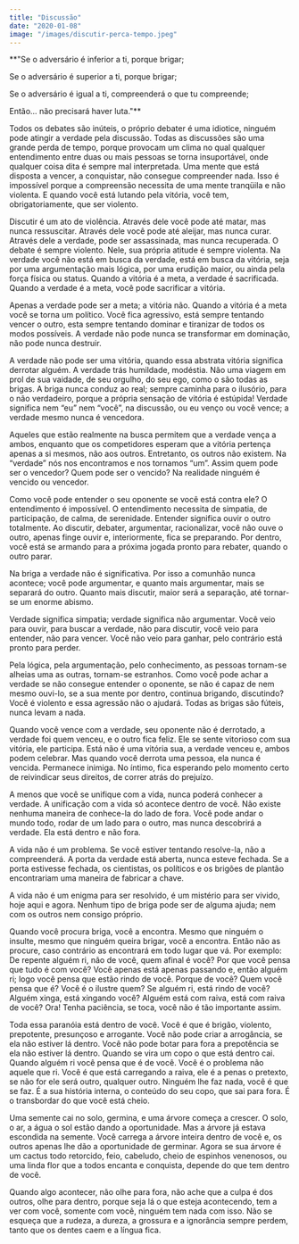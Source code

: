 ```yaml
---
title: "Discussão"
date: "2020-01-08"
image: "/images/discutir-perca-tempo.jpeg"
---
```


\*\*"Se o adversário é inferior a ti, porque brigar;

Se o adversário é superior a ti, porque brigar;

Se o adversário é igual a ti, compreenderá o que tu compreende;

Então… não precisará haver luta."\*\*

Todos os debates são inúteis, o próprio debater é uma idiotice, ninguém pode atingir a verdade pela discussão. Todas as discussões são uma grande perda de tempo, porque provocam um clima no qual qualquer entendimento entre duas ou mais pessoas se torna insuportável, onde qualquer coisa dita é sempre mal interpretada. Uma mente que está disposta a vencer, a conquistar, não consegue compreender nada. Isso é impossível porque a compreensão necessita de uma mente tranqüila e não violenta. E quando você está lutando pela vitória, você tem, obrigatoriamente, que ser violento.

Discutir é um ato de violência. Através dele você pode até matar, mas nunca ressuscitar. Através dele você pode até aleijar, mas nunca curar. Através dele a verdade, pode ser assassinada, mas nunca recuperada. O debate é sempre violento. Nele, sua própria atitude é sempre violenta. Na verdade você não está em busca da verdade, está em busca da vitória, seja por uma argumentação mais lógica, por uma erudição maior, ou ainda pela força física ou status. Quando a vitória é a meta, a verdade é sacrificada. Quando a verdade é a meta, você pode sacrificar a vitória.

Apenas a verdade pode ser a meta; a vitória não. Quando a vitória é a meta você se torna um político. Você fica agressivo, está sempre tentando vencer o outro, esta sempre tentando dominar e tiranizar de todos os modos possíveis. A verdade não pode nunca se transformar em dominação, não pode nunca destruir.

A verdade não pode ser uma vitória, quando essa abstrata vitória significa derrotar alguém. A verdade trás humildade, modéstia. Não uma viagem em prol de sua vaidade, de seu orgulho, do seu ego, como o são todas as brigas. A briga nunca conduz ao real; sempre caminha para o ilusório, para o não verdadeiro, porque a própria sensação de vitória é estúpida! Verdade significa nem “eu” nem “você”, na discussão, ou eu venço ou você vence; a verdade mesmo nunca é vencedora.

Aqueles que estão realmente na busca permitem que a verdade vença a ambos, enquanto que os competidores esperam que a vitória pertença apenas a si mesmos, não aos outros. Entretanto, os outros não existem. Na “verdade” nós nos encontramos e nos tornamos “um”. Assim quem pode ser o vencedor? Quem pode ser o vencido? Na realidade ninguém é vencido ou vencedor.

Como você pode entender o seu oponente se você está contra ele? O entendimento é impossível. O entendimento necessita de simpatia, de participação, de calma, de serenidade. Entender significa ouvir o outro totalmente. Ao discutir, debater, argumentar, racionalizar, você não ouve o outro, apenas finge ouvir e, interiormente, fica se preparando. Por dentro, você está se armando para a próxima jogada pronto para rebater, quando o outro parar.

Na briga a verdade não é significativa. Por isso a comunhão nunca acontece; você pode argumentar, e quanto mais argumentar, mais se separará do outro. Quanto mais discutir, maior será a separação, até tornar-se um enorme abismo.

Verdade significa simpatia; verdade significa não argumentar. Você veio para ouvir, para buscar a verdade, não para discutir, você veio para entender, não para vencer. Você não veio para ganhar, pelo contrário está pronto para perder.

Pela lógica, pela argumentação, pelo conhecimento, as pessoas tornam-se alheias uma as outras, tornam-se estranhos. Como você pode achar a verdade se não consegue entender o oponente, se não é capaz de nem mesmo ouvi-lo, se a sua mente por dentro, continua brigando, discutindo? Você é violento e essa agressão não o ajudará. Todas as brigas são fúteis, nunca levam a nada.

Quando você vence com a verdade, seu oponente não é derrotado, a verdade foi quem venceu, e o outro fica feliz. Ele se sente vitorioso com sua vitória, ele participa. Está não é uma vitória sua, a verdade venceu e, ambos podem celebrar. Mas quando você derrota uma pessoa, ela nunca é vencida. Permanece inimiga. No íntimo, fica esperando pelo momento certo de reivindicar seus direitos, de correr atrás do prejuízo.

A menos que você se unifique com a vida, nunca poderá conhecer a verdade. A unificação com a vida só acontece dentro de você. Não existe nenhuma maneira de conhece-la do lado de fora. Você pode andar o mundo todo, rodar de um lado para o outro, mas nunca descobrirá a verdade. Ela está dentro e não fora.

A vida não é um problema. Se você estiver tentando resolve-la, não a compreenderá. A porta da verdade está aberta, nunca esteve fechada. Se a porta estivesse fechada, os cientistas, os políticos e os brigões de plantão encontrariam uma maneira de fabricar a chave.

A vida não é um enigma para ser resolvido, é um mistério para ser vivido, hoje aqui e agora. Nenhum tipo de briga pode ser de alguma ajuda; nem com os outros nem consigo próprio.

Quando você procura briga, você a encontra. Mesmo que ninguém o insulte, mesmo que ninguém queira brigar, você a encontra. Então não as procure, caso contrário as encontrará em todo lugar que vá. Por exemplo: De repente alguém ri, não de você, quem afinal é você? Por que você pensa que tudo é com você? Você apenas está apenas passando e, então alguém ri; logo você pensa que estão rindo de você. Porque de você? Quem você pensa que é? Você é o ilustre quem? Se alguém ri, está rindo de você? Alguém xinga, está xingando você? Alguém está com raiva, está com raiva de você? Ora! Tenha paciência, se toca, você não é tão importante assim.

Toda essa paranóia está dentro de você. Você é que é brigão, violento, prepotente, presunçoso e arrogante. Você não pode criar a arrogância, se ela não estiver lá dentro. Você não pode botar para fora a prepotência se ela não estiver lá dentro. Quando se vira um copo o que está dentro cai. Quando alguém ri você pensa que é de você. Você é o problema não aquele que ri. Você é que está carregando a raiva, ele é a penas o pretexto, se não for ele será outro, qualquer outro. Ninguém lhe faz nada, você é que se faz. É a sua história interna, o conteúdo do seu copo, que sai para fora. É o transbordar do que você está cheio.

Uma semente cai no solo, germina, e uma árvore começa a crescer. O solo, o ar, a água o sol estão dando a oportunidade. Mas a árvore já estava escondida na semente. Você carrega a árvore inteira dentro de você e, os outros apenas lhe dão a oportunidade de germinar. Agora se sua árvore é um cactus todo retorcido, feio, cabeludo, cheio de espinhos venenosos, ou uma linda flor que a todos encanta e conquista, depende do que tem dentro de você.

Quando algo acontecer, não olhe para fora, não ache que a culpa é dos outros, olhe para dentro, porque seja lá o que esteja acontecendo, tem a ver com você, somente com você, ninguém tem nada com isso. Não se esqueça que a rudeza, a dureza, a grossura e a ignorância sempre perdem, tanto que os dentes caem e a língua fica.

